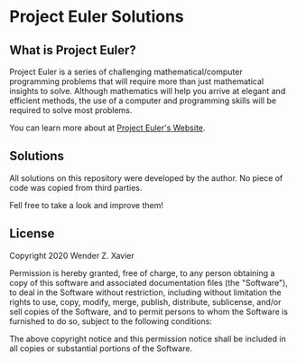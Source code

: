 # Project Euler Solutions #

## What is Project Euler?

Project Euler is a series of challenging mathematical/computer programming problems that will require more than just mathematical insights to solve. Although mathematics will help you arrive at elegant and efficient methods, the use of a computer and programming skills will be required to solve most problems.

You can learn more about at [Project Euler's Website](https://projecteuler.net/about).

## Solutions
All solutions on this repository were developed by the author. No piece of code was copied from third parties.

Fell free to take a look and improve them!

## License
Copyright 2020 Wender Z. Xavier

Permission is hereby granted, free of charge, to any person obtaining a copy of this software and associated documentation files (the "Software"), to deal in the Software without restriction, including without limitation the rights to use, copy, modify, merge, publish, distribute, sublicense, and/or sell copies of the Software, and to permit persons to whom the Software is furnished to do so, subject to the following conditions:

The above copyright notice and this permission notice shall be included in all copies or substantial portions of the Software.
